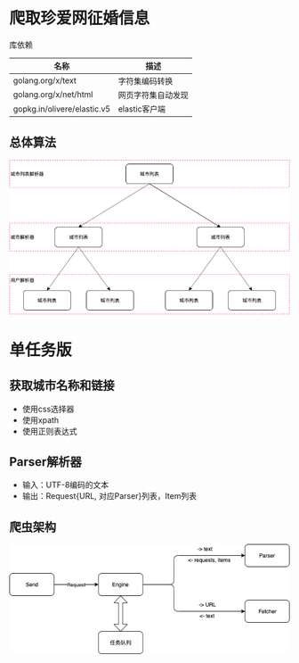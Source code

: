 ---
---

# 爬取珍爱网征婚信息

库依赖

名称 | 描述
-|-
golang.org/x/text | 字符集编码转换
golang.org/x/net/html | 网页字符集自动发现
gopkg.in/olivere/elastic.v5 | elastic客户端

## 总体算法
![整体算法](./doc/Overall-Algorithm.png)

# 单任务版

## 获取城市名称和链接
- 使用css选择器
- 使用xpath
- 使用正则表达式

## Parser解析器
- 输入：UTF-8编码的文本
- 输出：Request{URL, 对应Parser}列表，Item列表

## 爬虫架构
![单任务版架构图](./doc/Architecture-Diagram-Single.png)
